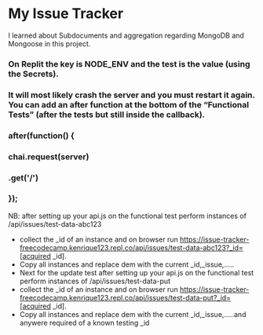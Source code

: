 # My Issue Tracker

I learned about Subdocuments and aggregation regarding MongoDB and Mongoose in this project.
### On Replit the key is NODE_ENV and the test is the value (using the Secrets).
### It will most likely crash the server and you must restart it again. You can add an after function at the bottom of the “Functional Tests” (after the tests but still inside the callback).
### after(function() {
### chai.request(server)
### .get('/')
### });
NB: after setting up your api.js on the functional test perform instances of /api/issues/test-data-abc123
- collect the _id of an instance and on browser run https://issue-tracker-freecodecamp.kenrique123.repl.co/api/issues/test-data-abc123?_id=[acquired _id].
- Copy all instances and replace dem with the current _id,_issue,.....
- Next for the update test after setting up your api.js on the functional test perform instances of /api/issues/test-data-put
- collect the _id of an instance and on browser run https://issue-tracker-freecodecamp.kenrique123.repl.co/api/issues/test-data-put?_id=[acquired _id].
- Copy all instances and replace dem with the current _id,_issue,.....and anywere required of a known testing _id
